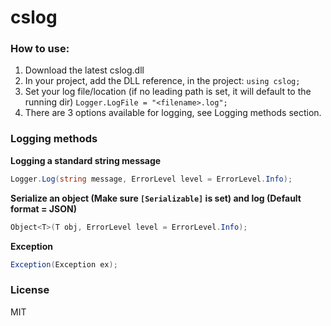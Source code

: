 cslog
===

### How to use:
1. Download the latest cslog.dll
2. In your project, add the DLL reference, in the project: `using cslog;`
3. Set your log file/location (if no leading path is set, it will default to the running dir)
`Logger.LogFile = "<filename>.log";`
4. There are 3 options available for logging, see Logging methods section.


### Logging methods
**Logging a standard string message**
```cs
Logger.Log(string message, ErrorLevel level = ErrorLevel.Info);
```

**Serialize an object (Make sure `[Serializable]` is set) and log (Default format = JSON)**
```cs
Object<T>(T obj, ErrorLevel level = ErrorLevel.Info);
```

**Exception**
```cs
Exception(Exception ex);
```

### License
MIT
